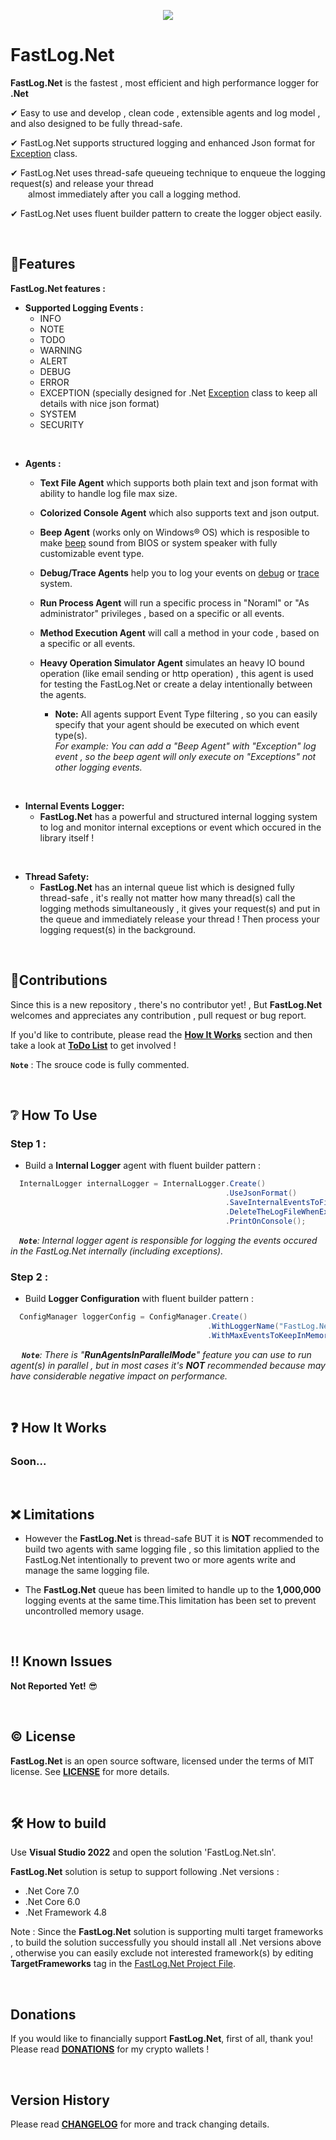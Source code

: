 <p align="center">
 <img src="https://github.com/ShayanFiroozi/FastLog.Net/blob/master/FastLog.Net/Icon/FastLogNet.ico"
</p>

# FastLog.Net
**FastLog.Net** is the fastest , most efficient and high performance logger for **.Net** 
 
✔ Easy to use and develop , clean code , extensible agents and log model , and also designed to be fully thread-safe.  
 
✔ FastLog.Net supports structured logging and enhanced Json format for [Exception](https://learn.microsoft.com/en-us/dotnet/api/system.exception?view=net-7.0) class.  
 
✔ FastLog.Net uses thread-safe queueing technique to enqueue the logging request(s) and release your thread  
     almost immediately after you call a logging method.  
 
✔ FastLog.Net uses fluent builder pattern to create the logger object easily.  

<br/>

## 💯Features
 **FastLog.Net features :**
 * **Supported Logging Events :**  
    * INFO  
    * NOTE  
    * TODO  
    * WARNING  
    * ALERT  
    * DEBUG  
    * ERROR  
    * EXCEPTION  (specially designed for .Net [Exception](https://learn.microsoft.com/en-us/dotnet/api/system.exception?view=net-7.0) class to keep all details with nice json format)
    * SYSTEM  
    * SECURITY  
 <br/>  
 
 * **Agents :** 
   * **Text File Agent** which supports both plain text and json format with ability to handle log file max size.  
 
   * **Colorized Console Agent** which also supports text and json output.  
 
   * **Beep Agent** (works only on Windows® OS) which is resposible to make [beep](https://learn.microsoft.com/en-us/dotnet/api/system.console.beep?view=net-7.0) sound from BIOS or system speaker with fully customizable event type.  
 
   * **Debug/Trace Agents** help you to log your events on [debug](https://learn.microsoft.com/en-us/dotnet/api/system.diagnostics.debug?view=net-7.0) or [trace](https://learn.microsoft.com/en-us/dotnet/api/system.diagnostics.trace?view=net-7.0) system.  
 
   * **Run Process Agent** will run a specific process in "Noraml" or "As administrator" privileges ,  based on a specific or all events.  
 
   * **Method Execution Agent** will call a method in your code ,  based on a specific or all events.  
 
   * **Heavy Operation Simulator Agent** simulates an heavy IO bound operation (like email sending or http operation) , this agent is used for testing the FastLog.Net or create a delay intentionally between the agents.  
 
      * **Note:** All agents support Event Type filtering ,  so you can easily specify that your agent should be executed on which event type(s).  
                  *For example: You can add a "Beep Agent" with "Exception" log event , so the beep agent will only execute on "Exceptions" not other logging events.*  
 
 <br/>  
 
 * **Internal Events Logger:**
   * **FastLog.Net** has a powerful and structured internal logging system to log and monitor internal exceptions or event which occured in the library itself !  
  <br/>  
 
 * **Thread Safety:**
   * **FastLog.Net** has an internal queue list which is designed fully thread-safe , it's really not matter how many thread(s) call the logging methods simultaneously , it gives your request(s) and put in the queue and immediately release your thread ! Then process your logging request(s) in the background.
 
<br/>

## 🤝Contributions
Since this is a new repository , there's no contributor yet! , But **FastLog.Net** welcomes and appreciates any contribution , pull request or bug report.

If you'd like to contribute, please read the [**How It Works**](https://github.com/ShayanFiroozi/FastLog.Net#-how-it-works) section and then take a look at [**ToDo List**](ToDo.md) to get involved !
 
**`Note`** : The srouce code is fully commented.

<br/>
 
## ❔ How To Use
 ### Step 1 :  
 - Build a **Internal Logger** agent with fluent builder pattern :  
 
 ```csharp
   InternalLogger internalLogger = InternalLogger.Create()
                                                 .UseJsonFormat()
                                                 .SaveInternalEventsToFile(@"Logs\InternalEventsLog.log")
                                                 .DeleteTheLogFileWhenExceededTheMaximumSizeOf(20)
                                                 .PrintOnConsole();
 ```   
   ***`Note`**: Internal logger agent is responsible for logging the events occured in the FastLog.Net internally (including exceptions).*  
 
  ### Step 2 :  
 - Build **Logger Configuration** with fluent builder pattern :  
 
 ```csharp
   ConfigManager loggerConfig = ConfigManager.Create()
                                             .WithLoggerName("FastLog.Net® Logger")
                                             .WithMaxEventsToKeepInMemory(1_000);
 ```   
       ***`Note`**: There is "**RunAgentsInParallelMode**" feature you can use to run agent(s) in parallel , but in most cases it's **NOT** recommended because may have considerable negative impact on performance.*
 
 
 <br/>
 
## ❓ How It Works
 ### Soon...

<br/>
 
## ❌ Limitations

- However the **FastLog.Net** is thread-safe BUT it is **NOT** recommended to build two agents with same logging file , so this limitation applied to the FastLog.Net intentionally to prevent two or more agents write and manage the same logging file.

- The **FastLog.Net** queue has been limited to handle up to the **1,000,000** logging events at the same time.This limitation has been set to prevent uncontrolled memory usage.

<br/>
 
## ‼ Known Issues
 **Not Reported Yet!** 😎

<br/>
 
 ## © License
**FastLog.Net** is an open source software, licensed under the terms of MIT license.
See [**LICENSE**](LICENSE.md) for more details.

<br/>
 
## 🛠 How to build
Use **Visual Studio 2022** and open the solution 'FastLog.Net.sln'.

**FastLog.Net** solution is setup to support following .Net versions :

- .Net Core 7.0
- .Net Core 6.0
- .Net Framework 4.8


Note : Since the **FastLog.Net** solution is supporting multi target frameworks , to build the solution successfully you should install all .Net versions above , otherwise you can easily exclude not interested framework(s) by editing **TargetFrameworks** tag in the [FastLog.Net Project File](https://github.com/ShayanFiroozi/FastLog.Net/blob/master/FastLog.Net/FastLog.Net.csproj).

<br/>
 
## Donations
If you would like to financially support **FastLog.Net**, first of all, thank you! Please read [**DONATIONS**](DONATIONS.md) for my crypto wallets !

<br/>
 
## Version History
Please read [**CHANGELOG**](CHANGELOG.md) for more and track changing details.
